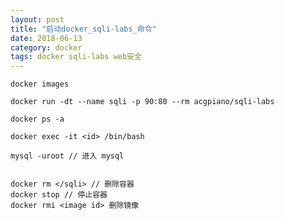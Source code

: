 ```yaml
---
layout: post
title: "启动docker_sqli-labs_命令"
date: 2018-06-13
category: docker
tags: docker sqli-labs web安全
---
```

	
	docker images

	docker run -dt --name sqli -p 90:80 --rm acgpiano/sqli-labs

	docker ps -a

	docker exec -it <id> /bin/bash

	mysql -uroot // 进入 mysql


	docker rm </sqli> // 删除容器
	docker stop // 停止容器
	docker rmi <image id> 删除镜像
